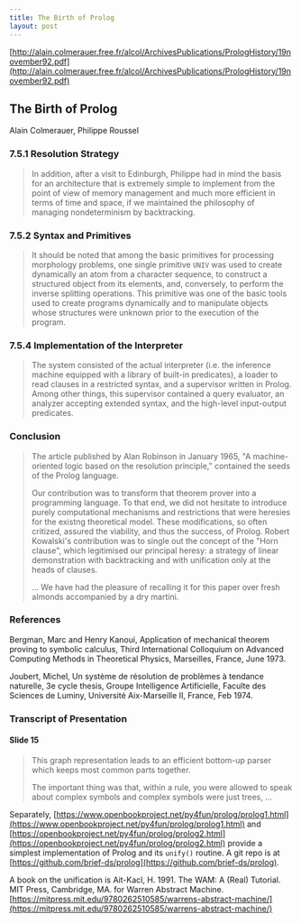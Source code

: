 ```yaml
---
title: The Birth of Prolog
layout: post
---
```


[http://alain.colmerauer.free.fr/alcol/ArchivesPublications/PrologHistory/19november92.pdf](http://alain.colmerauer.free.fr/alcol/ArchivesPublications/PrologHistory/19november92.pdf)

## The Birth of Prolog
Alain Colmerauer, Philippe Roussel

### 7.5.1 Resolution Strategy
> In addition, after a visit to Edinburgh, Philippe had in mind the basis for an architecture that is extremely simple to implement from the point of view of memory management and much more efficient in terms of time and space, if we maintained the philosophy of managing nondeterminism by backtracking.

### 7.5.2 Syntax and Primitives
> It should be noted that among the basic primitives for processing morphology problems, one single primitive `UNIV` was used to create dynamically an atom from a character sequence, to construct a structured object from its elements, and, conversely, to perform the inverse splitting operations. This primitive was one of the basic tools used to create programs dynamically and to manipulate objects whose structures were unknown prior to the execution of the program.

### 7.5.4 Implementation of the Interpreter
> The system consisted of the actual interpreter (i.e. the inference machine equipped with a library of built-in predicates), a loader to read clauses in a restricted syntax, and a supervisor written in Prolog. Among other things, this supervisor contained a query evaluator, an analyzer accepting extended syntax, and the high-level input-output predicates.

### Conclusion
> The article published by Alan Robinson in January 1965, "A machine-oriented logic based on the resolution principle," contained the seeds of the Prolog language.
>
> Our contribution was to transform that theorem prover into a programming language. To that end, we did not hesitate to introduce purely computational mechanisms and restrictions that were heresies for the existng theoretical model. These modifications, so often critized, assured the viability, and thus the success, of Prolog. Robert Kowalski's contribution was to single out the concept of the "Horn clause", which legitimised our principal heresy: a strategy of linear demonstration with backtracking and with unification only at the heads of clauses.
>
> ... We have had the pleasure of recalling it for this paper over fresh almonds accompanied by a dry martini.

### References
Bergman, Marc and Henry Kanoui, Application of mechanical theorem proving to symbolic calculus, Third International Colloquium on Advanced Computing Methods in Theoretical Physics, Marseilles, France, June 1973.

Joubert, Michel, Un système de résolution de problèmes à tendance naturelle, 3e cycle thesis, Groupe Intelligence Artificielle, Faculte des Sciences de Luminy, Université Aix-Marseille II, France, Feb 1974.

### Transcript of Presentation
#### Slide 15
> This graph representation leads to an efficient bottom-up parser which keeps most common parts together.
>
> The important thing was that, within a rule, you were allowed to speak about complex symbols and complex symbols were just trees, ...

Separately, [https://www.openbookproject.net/py4fun/prolog/prolog1.html](https://www.openbookproject.net/py4fun/prolog/prolog1.html) and [https://openbookproject.net/py4fun/prolog/prolog2.html](https://openbookproject.net/py4fun/prolog/prolog2.html) provide a simplest implementation of Prolog and its `unify()` routine. A git repo is at [https://github.com/brief-ds/prolog](https://github.com/brief-ds/prolog).

A book on the unification is Ait-Kacl, H. 1991. The WAM: A (Real) Tutorial. MIT Press, Cambridge, MA. for Warren Abstract Machine. [https://mitpress.mit.edu/9780262510585/warrens-abstract-machine/](https://mitpress.mit.edu/9780262510585/warrens-abstract-machine/)

